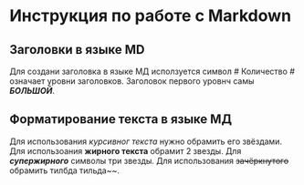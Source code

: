 # Инструкция по работе с Markdown #

## Заголовки в языке MD
Для создани заголовка в языке МД исползуется символ # Количество *#* означает уровни заголовков. Заголовок первого уровнч самы ***БОЛЬШОЙ***.

## Форматирование текста в языке МД
Для использования *курсивног текста* нужно обрамить его звёздами. Для использоания **жирного текста** обрамит 2 звезды. Для ***супержирного*** символы три звезды. Для использования ~~зачёркнутого~~ обрамить тилбда тильда~~.